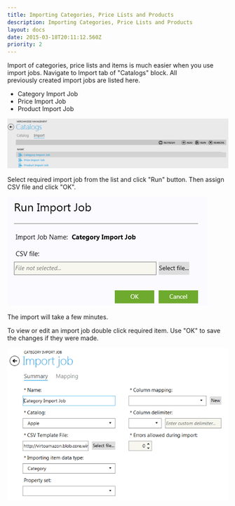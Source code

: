 ```yaml
---
title: Importing Categories, Price Lists and Products
description: Importing Categories, Price Lists and Products
layout: docs
date: 2015-03-18T20:11:12.560Z
priority: 2
---
```

Import of categories, price lists and items is much easier when you use import jobs. Navigate to Import tab of "Catalogs" block. All previously created import jobs are listed here.

* Category Import Job
* Price Import Job
* Product Import Job

<img src="../../../../assets/images/docs/017-list-of-import-jobs.PNG" />

Select required import job from the list and click "Run" button. Then assign CSV file and click "OK".

<img src="../../../../assets/images/docs/018-run-import-job.PNG" />

The import will take a few minutes.

To view or edit an import job double click required item. Use "OK" to save the changes if they were made.

<img src="../../../../assets/images/docs/019-import-job-view.PNG" />